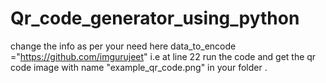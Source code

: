 # Qr_code_generator_using_python
change the info as per your need here     data_to_encode ="https://github.com/imgurujeet" i.e at line 22 
run the code and get the qr code image with name "example_qr_code.png" in your folder .
